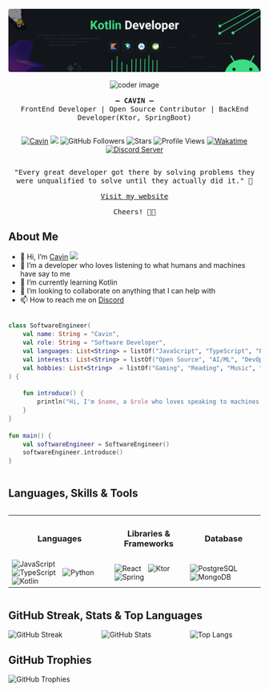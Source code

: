 <!-- Killercavin@CalaTech -->

<p align="center">
    <img src="/images/bunner.png" alt="profile banner image">
</p>

<p align="center">
    <img src="https://media.giphy.com/media/M9gbBd9nbDrOTu1Mqx/giphy.gif" alt="coder image" width="150">
</p>

<p align="center">
    <samp>
        <strong>– CAVIN –</strong>
        <br/>
        FrontEnd Developer | Open Source Contributor | BackEnd Developer(Ktor, SpringBoot)
    </samp>
</p>

<div align="center" style="justify-content: center; display: flex;">

  [![Cavin](https://img.shields.io/badge/Cavin-<COLOR>.svg)](https://shields.io/)
  ![](https://badges.frapsoft.com/os/v1/open-source.svg?v=102)
  ![GitHub Followers](https://img.shields.io/github/followers/Killercavin?label=Follow&style=social&style=plastic)
  ![Stars](https://img.shields.io/github/stars/Killercavin?affiliations=OWNER%2CCOLLABORATOR&style=social&style=plastic&color=gold)
  ![Profile Views](https://komarev.com/ghpvc/?username=Killercavin&color=green&style=plastic)
  [![Wakatime](https://wakatime.com/badge/user/0a629113-4a07-4f00-baa2-ec03ce250a02.svg?style=plastic)](https://wakatime.com/@0a629113-4a07-4f00-baa2-ec03ce250a02)
  [![Discord Server](https://img.shields.io/discord/950481728068263976?color=blueviolet&logo=Discord&style=plastic)](https://discord.gg/GnrKuFSaUC)

</div>


<p align="center">
    <samp>
        "Every great developer got there by solving problems they were unqualified to solve until they actually did it." 👾️
    </samp>
</p>

<p align="center">
    <samp>
        <a href="https://cavinlarry.netlify.app">Visit my website</a>
    </samp>
</p>

<p align="center">
    <samp>
       Cheers! 🥂🥂
    </samp>
</p>

## About Me

- 👋 Hi, I’m [Cavin](https://cavinlarry.vercel.app) <img src="https://emojis.slackmojis.com/emojis/images/1588315024/8823/hyperkitty.gif?1588315024" width="25"></h3>
- 👀 I’m a developer who loves listening to what humans and machines have say to me
- 🌱 I’m currently learning Kotlin
- 💞️ I’m looking to collaborate on anything that I can help with
- 📫 How to reach me on [Discord](https://discordapp.com/users/Killercavin)

<div style="display: flex; flex-direction: row-reverse; align-items:center; justify-conten: center;">

```kt
class SoftwareEngineer(
    val name: String = "Cavin",
    val role: String = "Software Developer",
    val languages: List<String> = listOf("JavaScript", "TypeScript", "Python", "Kotlin"),
    val interests: List<String> = listOf("Open Source", "AI/ML", "DevOps", "Mobile Development", "Backend Development"),
    val hobbies: List<String>  = listOf("Gaming", "Reading", "Music", "Traveling", "Coding", "Learning")
) {

    fun introduce() {
        println("Hi, I'm $name, a $role who loves speaking to machines using programming languages like ${languages.joinToString(", ")} building on interests like ${interests.joinToString(", ")} and enjoys ${hobbies.joinToString(", ")}.")
    }
}

fun main() {
    val softwareEngineer = SoftwareEngineer()
    softwareEngineer.introduce()
}
```

</div>

## Languages, Skills & Tools
<div style="display: flex;">
  <table>
  <tr>
    <th><h3 align="center">Languages</h3></th>
    <th><h3 align="center">Libraries & Frameworks</h3></th>
    <th><h3 align="center">Database</h3></th>
  </tr>
  <tr>
    <td>
        <img alt="JavaScript" width="26px" src="https://cdn.jsdelivr.net/gh/devicons/devicon/icons/javascript/javascript-original.svg" style="padding-right:10px;" />
        <img alt="TypeScript" width="26px" src="https://cdn.jsdelivr.net/gh/devicons/devicon/icons/typescript/typescript-original.svg" style="padding-right:10px;" />
        <img alt="Python" width="26px" src="https://cdn.jsdelivr.net/gh/devicons/devicon/icons/python/python-original.svg" style="padding-right:10px;" />
        <img alt="Kotlin" width="26px" src="https://cdn.jsdelivr.net/gh/devicons/devicon/icons/kotlin/kotlin-original.svg" style="padding-right:10px;" />
    </td>
    <td>
      <img alt="React" width="26px" src="https://cdn.jsdelivr.net/gh/devicons/devicon/icons/react/react-original.svg" style="padding-right:10px;" />
      <img alt="Ktor" width="26px" src="https://cdn.jsdelivr.net/gh/devicons/devicon/icons/ktor/ktor-original.svg" style="padding-right:10px;" />
      <img alt="Spring" width="26px" src="https://cdn.jsdelivr.net/gh/devicons/devicon/icons/spring/spring-original.svg" style="padding-right:10px;" />
    </td>
    <td>
        <img alt="PostgreSQL" width="26px" src="https://cdn.jsdelivr.net/gh/devicons/devicon/icons/postgresql/postgresql-original.svg" style="padding-right:10px;" />
        <img alt="MongoDB" width="26px" src="https://cdn.jsdelivr.net/gh/devicons/devicon/icons/mongodb/mongodb-original.svg" style="padding-right:10px;" />
    </td>
  </tr>
</table>
</div>
 
## GitHub Streak, Stats & Top Languages
<div style="display: flex;">
  <img src="https://streak-stats.demolab.com?user=Killercavin&theme=outrun" alt="GitHub Streak" style="width: 35%; height: auto; padding-right:10px;" />
  <img src="https://github-readme-stats.vercel.app/api?username=Killercavin&show_icons=true&theme=algolia" alt="GitHub Stats" style="width: 33%; height: auto; padding-right:10px;">
  <img src="https://github-readme-stats.vercel.app/api/top-langs?username=Killercavin&show_icons=true&locale=en&theme=yeblu&limit=15&layout=compact" alt="Top Langs" style="width: 25%; height: auto; padding-right:10px;"/>
</div>
 
## GitHub Trophies
![GitHub Trophies](https://github-profile-trophy.vercel.app/?username=Killercavin&row=1&column=10)

<!-- End -->
